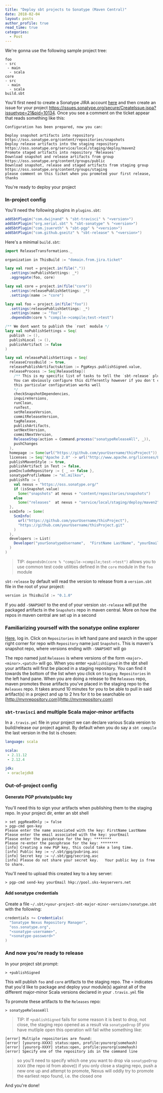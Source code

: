 ```yaml
---
title: "Deploy sbt projects to Sonatype (Maven Central)"
date: 2018-02-04
layout: posts
author_profile: true
read_time: true
categories:
  - Post
---
```


We're gonna use the following sample project tree:

```
foo
- src
 - main
  - scala
core
- src
 - main
  - scala
build.sbt
```

You'll first need to create a Sonatype JIRA account [here](https://issues.sonatype.org) and then
create an issue for your project https://issues.sonatype.org/secure/CreateIssue.jspa?issuetype=21&pid=10134. Once
you see a comment on the ticket appear that reads something like this:

```
Configuration has been prepared, now you can:

Deploy snapshot artifacts into repository https://oss.sonatype.org/content/repositories/snapshots
Deploy release artifacts into the staging repository https://oss.sonatype.org/service/local/staging/deploy/maven2
Promote staged artifacts into repository 'Releases'
Download snapshot and release artifacts from group https://oss.sonatype.org/content/groups/public
Download snapshot, release and staged artifacts from staging group https://oss.sonatype.org/content/groups/staging
please comment on this ticket when you promoted your first release, thanks
```

You're ready to deploy your project

### In-project config

You'll need the following plugins in `plugins.sbt`:

```scala
addSbtPlugin("com.dwijnand" % "sbt-travisci" % "<version>")
addSbtPlugin("org.xerial.sbt" % "sbt-sonatype" % "<version>")
addSbtPlugin("com.jsuereth" % "sbt-pgp" % "<version>")
addSbtPlugin("com.github.gseitz" % "sbt-release" % "<version>")
```

Here's a minimal `build.sbt`:

```scala
import ReleaseTransformations._

organization in ThisBuild := "domain.from.jira.ticket"

lazy val root = project.in(file("."))
  .settings(noPublishSettings: _*)
  .aggregate(foo, core)

lazy val core = project.in(file("core"))
  .settings(releasePublishSettings: _*)
  .settings(name := "core")

lazy val foo = project.in(file("foo"))
  .settings(releasePublishSettings: _*)
  .settings(name := "foo")
  .dependsOn(core % "compile->compile;test->test")

/** We dont want to publish the `root` module */
lazy val noPublishSettings = Seq(
  publish := (),
  publishLocal := (),
  publishArtifact := false
)

lazy val releasePublishSettings = Seq(
  releaseCrossBuild := true,
  releasePublishArtifactsAction := PgpKeys.publishSigned.value,
  releaseProcess := Seq[ReleaseStep](
    /** This is my specific list of tasks to tell the `sbt-release` plugin to run.
    You can obviously configure this differently however if you don't care particularly,
    this particular configuration works well
    */
    checkSnapshotDependencies,
    inquireVersions,
    runClean,
    runTest,
    setReleaseVersion,
    commitReleaseVersion,
    tagRelease,
    publishArtifacts,
    setNextVersion,
    commitNextVersion,
    ReleaseStep(action = Command.process("sonatypeReleaseAll", _)),
    pushChanges
  ),
  homepage := Some(url("https://github.com/yourUsername/thisProject")),
  licenses := Seq("Apache 2.0" -> url("http://www.apache.org/licenses/LICENSE-2.0")),
  publishMavenStyle := true,
  publishArtifact in Test := false,
  pomIncludeRepository := { _ => false },
  sonatypeProfileName := "ml.milkov",
  publishTo := {
    val nexus = "https://oss.sonatype.org/"
    if (isSnapshot.value)
      Some("snapshots" at nexus + "content/repositories/snapshots")
    else
      Some("releases"  at nexus + "service/local/staging/deploy/maven2")
  },
  scmInfo := Some(
    ScmInfo(
      url("https://github.com/yourUsername/thisProject"),
      "https://github.com/yourUsername/thisProject.git"
    )
  ),
  developers := List(
    Developer("yourSonatypeUsername",  "FirstName LastName", "yourEmail", url("yourWebsiteUrl"))
  )
)
```

> TIP:
> `dependsOn(core % "compile->compile;test->test")` allows you to use common test
>  code utilities defined in the `core` module in the `foo` module

`sbt-release` by default will read the version to release from a `version.sbt` file in the root
of your project:

```scala
version in ThisBuild := "0.1.0"
```

If you add `-SNAPSHOT` to the end of your version `sbt-release` will put the packaged artifacts
in the `Snapshots` repo in maven central. More on how the repos in maven central are set up in a second

### Familiarizing yourself with the sonatype online explorer

[Here](https://oss.sonatype.org), log in. Click on `Repositories` in left hand pane and search in the upper right corner for repo
with `Repository` name just `Snapshots`. This is maven's snapshot repo, where versions ending with `-SNAPSHOT` will go

The repo named just `Releases` is where versions of the form `<major>.<minor>.<patch>` will go. When you enter `+publishSigned`
in the sbt shell your artifacts will first be placed in a staging repository. You can find it towards the bottom of the list when
you click on `Staging Repositories` in the left hand pane. When you are doing a release to the `Releases` repo, maven promotes those
artifacts you've placed in the staging repo to the `Releases` repo. It takes around 10 minutes for you to be able to pull in said
artifact(s) in a project and up to 2 hrs for it to be searchable on [http://mvnrepository.com](http://mvnrepository.com)

### `sbt-travisci` and multiple Scala major-minor artifacts

In a `.travis.yml` file in your project we can declare various Scala version to build/release our project
against. By default when you do say a `sbt compile` the last version in the list is chosen:

```yaml
language: scala

scala:
 - 2.11.12
 - 2.12.4

jdk:
 - oraclejdk8
```


### Out-of-project config

#### Generate PGP private/public key

You'll need this to sign your artifacts when publishing them
to the staging repo. In your project dir, enter an sbt shell

```
> set pgpReadOnly := false
> pgp-cmd gen-key
Please enter the name associated with the key: FirstName LastName
Please enter the email associated with the key: yourEmail
Please enter the passphrase for the key: ********
Please re-enter the passphrase for the key: ********
[info] Creating a new PGP key, this could take a long time.
[info] Public key := ~/.sbt/gpg/pubring.asc
[info] Secret key := ~/.sbt/gpg/secring.asc
[info] Please do not share your secret key.   Your public key is free to share.
```

You'll need to upload this created key to a key server:

```
> pgp-cmd send-key yourEmail hkp://pool.sks-keyservers.net
```

#### Add sonatype credentials

Create a file `~/.sbt/<your-project-sbt-major-minor-version>/sonatype.sbt` with the following:

```scala
credentials += Credentials(
  "Sonatype Nexus Repository Manager",
  "oss.sonatype.org",
  "<sonatype-username>",
  "<sonatype-password>"
)
```

### And now you're ready to release

In your project sbt prompt:

```
> +publishSigned
```

This will publish `foo` and `core` artifacts to the staging repo. The `+` indicates that you'd
like to package and deploy your module(s) against all of the different major-minor Scala versions
declared in your `.travis.yml` file

To promote these artifacts to the `Releases` repo:

```
> sonatypeReleaseAll
```

> TIP:
> If `+publishSigned` fails for some reason it is best to drop, not close, the staging repo opened as a result
> via `sonatypeDrop` (if you have mutliple open this operation will fail withe something like:
```
[error] Multiple repositories are found:
[error] [yourorg-XXXX] status:open, profile:yourorg(somehash)
[error] [yourorg-XXXY] status:open, profile:yourorg(somehash)
[error] Specify one of the repository ids in the command line
```
> so you'll need to specify which one you want to drop via `sonatypeDrop XXXX` (the repo id from above))
> if you only close a staging repo, push a new one up and attempt to promote, Nexus will oddly try to
> promote the earliest repo found, i.e. the closed one


And you're done!

